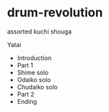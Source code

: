 # drum-revolution
assorted kuchi shouga

Yatai 
- Introduction
- Part 1
- Shime solo
- Odaiko solo
- Chudaiko solo
- Part 2
- Ending 
